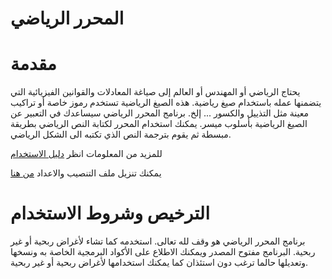 #
# المحرر الرياضي


# مقدمة

يحتاج الرياضي أو المهندس أو العالم إلى صياغة المعادلات والقوانين الفيزيائية التي يتضمنها عمله باستخدام صيغ رياضية. هذه الصيغ الرياضية تستخدم رموز خاصة أو تراكيب معينة مثل التذييل والكسور ... إلخ. برنامج المحرر الرياضي سيساعدك في التعبير عن الصيغ الرياضية بأسلوب ميسر. يمكنك استخدام المحرر لكتابة النص الرياضي بطريقة مبسطة ثم يقوم بترجمة النص الذي تكتبه الى الشكل الرياضي.


للمزيد من المعلومات انظر [دليل الاستخدام](https://github.com/Mohamed1984/ArabicMath/blob/master/docs/ArabicMathSpecs.pdf)

يمكنك تنزيل ملف التنصيب والاعداد [من هنا](https://github.com/Mohamed1984/ArabicMath/blob/master/deploy/Setup.exe)

# الترخيص وشروط الاستخدام

برنامج المحرر الرياضي هو وقف لله تعالى. استخدمه كما تشاء لأغراض ربحية أو غير ربحية. البرنامج مفتوح المصدر ويمكنك الاطلاع على الأكواد البرمجية الخاصة به ونسخها وتعديلها حالما ترغب دون استئذان كما يمكنك استخدامها لأغراض ربحية أو غير ربحية.
